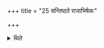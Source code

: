 +++
title = "25 सन्तिष्ठते राजाभिषेकः"

+++

<details><summary>थिते</summary>

सन्तिष्ठते राजाभिषेकः २५
</details>
